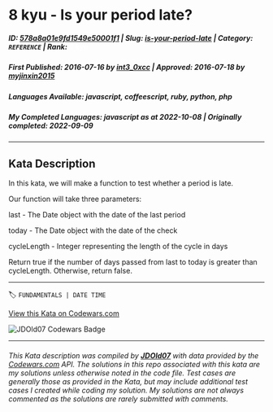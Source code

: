 # 8 kyu - Is your period late?

##### **ID**: [578a8a01e9fd1549e50001f1](https://www.codewars.com/kata/578a8a01e9fd1549e50001f1) | **Slug**: [is-your-period-late](https://www.codewars.com/kata/578a8a01e9fd1549e50001f1) | **Category**: `REFERENCE` | **Rank**: <span style="color:white">8 kyu</span>

##### **First Published**: 2016-07-16 ***by*** [int3_0xcc](https://www.codewars.com/users/int3_0xcc) | **Approved**: 2016-07-18 ***by*** [myjinxin2015](https://www.codewars.com/users/myjinxin2015)

##### **Languages Available**: javascript, coffeescript, ruby, python, php

##### **My Completed Languages**: javascript ***as at*** 2022-10-08 | **Originally completed**: 2022-09-09

---

## Kata Description


In this kata, we will make a function to test whether a period is late.



Our function will take three parameters:



last - The Date object with the date of the last period



today - The Date object with the date of the check



cycleLength - Integer representing the length of the cycle in days





Return true if the number of days passed from last to today is greater than cycleLength. Otherwise, return false.

---


🏷 `FUNDAMENTALS | DATE TIME`


[View this Kata on Codewars.com](https://www.codewars.com/kata/578a8a01e9fd1549e50001f1)

![](https://www.codewars.com/users/jdold07/badges/large "JDOld07 Codewars Badge")

---

###### *This Kata description was compiled by [**JDOld07**](https://tpstech.dev) with data provided by the [Codewars.com](https://www.codewars.com) API.  The solutions in this repo associated with this kata are my solutions unless otherwise noted in the code file.  Test cases are generally those as provided in the Kata, but may include additional test cases I created while coding my solution.  My solutions are not always commented as the solutions are rarely submitted with comments.*
